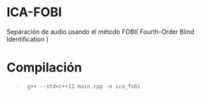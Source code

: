 # ICA-FOBI
Separación de audio usando el método FOBI( Fourth-Order Blind Identification )

# Compilación 
> <code> g++ --std=c++11 main.cpp -o ica_fobi </code>
